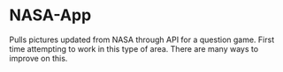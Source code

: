 # NASA-App

Pulls pictures updated from NASA through API for a question game. 
First time attempting to work in this type of area.
There are many ways to improve on this.

